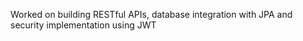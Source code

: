 Worked on building RESTful APIs, database integration with JPA and security implementation using JWT
